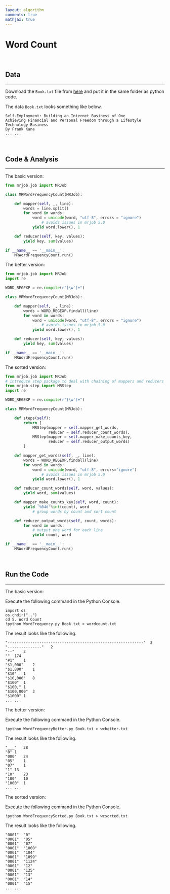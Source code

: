 ```yaml
---
layout: algorithm
comments: true
mathjax: true
---
```


# Word Count

<br>

## Data
---
Download the `Book.txt` file from [here](https://raw.githubusercontent.com/shevapato2008/HadoopMapReduce_Python/master/5.%20Word%20Count/Book.txt") and put it in the same folder as python code.

The data `Book.txt` looks something like below.
```
Self-Employment: Building an Internet Business of One
Achieving Financial and Personal Freedom through a Lifestyle Technology Business
By Frank Kane
... ...
```

<br>

## Code & Analysis
---
The basic version:
```python
from mrjob.job import MRJob

class MRWordFrequencyCount(MRJob):

    def mapper(self, _, line):
        words = line.split()
        for word in words:
            word = unicode(word, "utf-8", errors = "ignore")
                # avoids issues in mrjob 5.0
            yield word.lower(), 1

    def reducer(self, key, values):
        yield key, sum(values)

if __name__ == '__main__':
    MRWordFrequencyCount.run()
```
The better version:
```python
from mrjob.job import MRJob
import re

WORD_REGEXP = re.compile(r"[\w']+")

class MRWordFrequencyCount(MRJob):

    def mapper(self, _, line):
        words = WORD_REGEXP.findall(line)
        for word in words:
            word = unicode(word, "utf-8", errors = "ignore")
                # avoids issues in mrjob 5.0
            yield word.lower(), 1

    def reducer(self, key, values):
        yield key, sum(values)

if __name__ == '__main__':
    MRWordFrequencyCount.run()
```
The sorted version:
```python
from mrjob.job import MRJob
# introduce step package to deal with chaining of mappers and reducers
from mrjob.step import MRStep
import re

WORD_REGEXP = re.compile(r"[\w']+")

class MRWordFrequencyCount(MRJob):

    def steps(self):
        return [
            MRStep(mapper = self.mapper_get_words,
                   reducer = self.reducer_count_words),
            MRStep(mapper = self.mapper_make_counts_key,
                   reducer = self.reducer_output_words)
        ]

    def mapper_get_words(self, _, line):
        words = WORD_REGEXP.findall(line)
        for word in words:
            word = unicode(word, "utf-8", errors="ignore")
                # avoids issues in mrjob 5.0
            yield word.lower(), 1

    def reducer_count_words(self, word, values):
        yield word, sum(values)

    def mapper_make_counts_key(self, word, count):
        yield '%04d'%int(count), word
            # group words by count and sort count

    def reducer_output_words(self, count, words):
        for word in words:
            # output one word for each line
            yield count, word

if __name__ == '__main__':
    MRWordFrequencyCount.run()
```

<br>

## Run the Code
---
The basic version:

Execute the following command in the Python Console.
```shell
import os
os.chdir("..")
cd 5. Word Count
!python WordFrequency.py Book.txt > wordcount.txt
```
The result looks like the following.
```
"------------------------------------------------------------"	2
"---------------"	2
"--"	2
""	174
"#1"	1
"$1,000"	2
"$1,800"	1
"$10"	1
"$10,000"	8
"$100"	1
"$100,"	1
"$100,000"	3
"$1000"	1
... ...
```

The better version:

Execute the following command in the Python Console.
```shell
!python WordFrequencyBetter.py Book.txt > wcbetter.txt
```
The result looks like the following.
```
"___"	28
"0"	1
"000"	24
"05"	1
"07"	1
"1"	13
"10"	23
"100"	10
"1000"	1
... ...
```

The sorted version:

Execute the following command in the Python Console.
```shell
!python WordFrequencySorted.py Book.txt > wcsorted.txt
```
The result looks like the following.
```
"0001"	"0"
"0001"	"05"
"0001"	"07"
"0001"	"1000"
"0001"	"104"
"0001"	"1099"
"0001"	"1124"
"0001"	"12"
"0001"	"125"
"0001"	"13"
"0001"	"14"
"0001"	"15"
... ...
```

<br><br>
